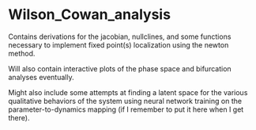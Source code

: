 # Wilson_Cowan_analysis

Contains derivations for the jacobian, nullclines, and some functions necessary to implement fixed point(s) localization using the newton method.

Will also contain interactive plots of the phase space and bifurcation analyses eventually.

Might also include some attempts at finding a latent space for the various qualitative behaviors of the system using neural network training on the parameter-to-dynamics mapping (if I remember to put it here when I get there).

